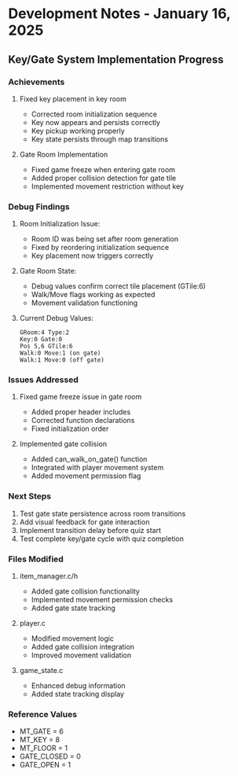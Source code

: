 # Development Notes - January 16, 2025

## Key/Gate System Implementation Progress

### Achievements
1. Fixed key placement in key room
   - Corrected room initialization sequence
   - Key now appears and persists correctly
   - Key pickup working properly
   - Key state persists through map transitions

2. Gate Room Implementation
   - Fixed game freeze when entering gate room
   - Added proper collision detection for gate tile
   - Implemented movement restriction without key

### Debug Findings
1. Room Initialization Issue:
   - Room ID was being set after room generation
   - Fixed by reordering initialization sequence
   - Key placement now triggers correctly

2. Gate Room State:
   - Debug values confirm correct tile placement (GTile:6)
   - Walk/Move flags working as expected
   - Movement validation functioning

3. Current Debug Values:
   ```
   GRoom:4 Type:2
   Key:0 Gate:0
   Pos 5,6 GTile:6
   Walk:0 Move:1 (on gate)
   Walk:1 Move:0 (off gate)
   ```

### Issues Addressed
1. Fixed game freeze issue in gate room
   - Added proper header includes
   - Corrected function declarations
   - Fixed initialization order

2. Implemented gate collision
   - Added can_walk_on_gate() function
   - Integrated with player movement system
   - Added movement permission flag

### Next Steps
1. Test gate state persistence across room transitions
2. Add visual feedback for gate interaction
3. Implement transition delay before quiz start
4. Test complete key/gate cycle with quiz completion

### Files Modified
1. item_manager.c/h
   - Added gate collision functionality
   - Implemented movement permission checks
   - Added gate state tracking

2. player.c
   - Modified movement logic
   - Added gate collision integration
   - Improved movement validation

3. game_state.c
   - Enhanced debug information
   - Added state tracking display

### Reference Values
- MT_GATE = 6
- MT_KEY = 8
- MT_FLOOR = 1
- GATE_CLOSED = 0
- GATE_OPEN = 1